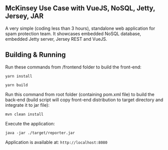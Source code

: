 ## McKinsey Use Case with VueJS, NoSQL, Jetty, Jersey, JAR

A very simple (coding less than 3 hours), standalone web application for spam protection team. It showcases embedded NoSQL database, embedded Jetty server, Jersey REST and VueJS.

## Building & Running

Run these commands from /frontend folder to build the front-end:

`yarn install`

`yarn build`

Run this command from root folder (containing pom.xml file) to build the back-end (build script will copy front-end distribution to target directory and integrate it to jar file):

`mvn clean install`

Execute the application:

`java -jar ./target/reporter.jar`

Application is available at: `http://localhost:8080`
